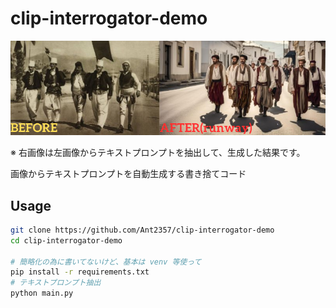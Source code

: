 # clip-interrogator-demo
![clip-interrogator-demo の使用例](./assets/imgs/example.png "clip-interrogator-demo の使用例")

※ 右画像は左画像からテキストプロンプトを抽出して、生成した結果です。

画像からテキストプロンプトを自動生成する書き捨てコード

## Usage
```sh
git clone https://github.com/Ant2357/clip-interrogator-demo
cd clip-interrogator-demo

# 簡略化の為に書いてないけど、基本は venv 等使って
pip install -r requirements.txt
# テキストプロンプト抽出
python main.py

```
